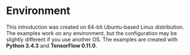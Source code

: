 Environment
===========

This introduction was created on 64-bit Ubuntu-based Linux distribution. The examples work on any environment, but the 
configuration may be slightly different if you use another OS. The examples are created with **Python 3.4.3** and 
**TensorFlow 0.11.0**.
